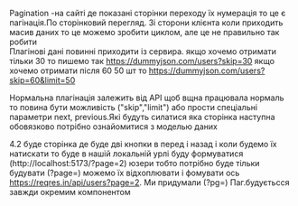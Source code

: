 Pagination -на сайті де показані сторінки переходу їх нумерація то це є пагінація.По сторінковий перегляд.
Зі сторони клієнта коли приходить масив даних то це можемо зробити циклом, але це не правильно так робити  
Плагінові дані повинні приходити із сервира.
якщо хочемо отримати тільки 30 то пишемо так https://dummyjson.com/users?skip=30
якщо хочемо отримати після 60 50 шт то https://dummyjson.com/users?skip=60&limit=50

Нормальна плагінація залежить від АРІ щоб вщна працювала нормаль то повина бути можливість ("skip","limit") 
або прости спеціальні параметри next, previous.Які будуть силатися яка сторінка наступна
обовязково потрібно ознайомитися з моделью даних




4.2 буде сторінка де буде дві кнопки в перед і назад і коли будемо їх натискати то буде в нашій локальній 
урлі буду формуватися (http://localhost:5173/?page=2) юзери тобто потрібно буде тільки будувати (?page=)
можемо їх відхоплювати і фомувати ось https://reqres.in/api/users?page=2. Ми придумали (?pg=)
   Паг.будуєтьсся завжди окремим компонентом